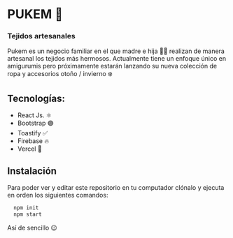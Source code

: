 # PUKEM 🧶
### Tejidos artesanales

Pukem es un negocio familiar en el que madre e hija 👩‍👧 realizan de manera artesanal los tejidos más hermosos. Actualmente tiene un enfoque único en amigurumis pero próximamente estarán lanzando su nueva colección de ropa y accesorios otoño / invierno ❄️
## Tecnologías:

- React Js. ⚛️
- Bootstrap 🟣
- Toastify ✅
- Firebase 🔥
- Vercel 🔺



## Instalación

Para poder ver y editar este repositorio en tu computador clónalo y ejecuta en orden los siguientes comandos:

```bash
  npm init
  npm start
```

Así de sencillo 😉
   
